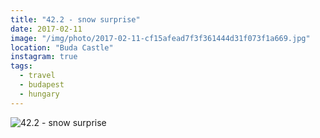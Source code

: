 ```yaml
---
title: "42.2 - snow surprise"
date: 2017-02-11
image: "/img/photo/2017-02-11-cf15afead7f3f361444d31f073f1a669.jpg"
location: "Buda Castle"
instagram: true
tags:
  - travel
  - budapest
  - hungary
---
```


![42.2 - snow surprise](/img/photo/2017-02-11-cf15afead7f3f361444d31f073f1a669.jpg)
